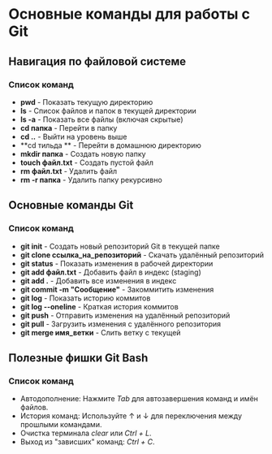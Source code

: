 # Основные команды для работы с Git

## Навигация по файловой системе

### Список команд

* **pwd** - Показать текущую директорию
* **ls** - Список файлов и папок в текущей директории
* **ls -a** - Показать все файлы (включая скрытые)
* **cd папка** - Перейти в папку
* **cd ..** - Выйти на уровень выше
* **cd тильда ** - Перейти в домашнюю директорию
* **mkdir папка** - Создать новую папку
* **touch файл.txt** - Создать пустой файл
* **rm файл.txt** - Удалить файл
* **rm -r папка** - Удалить папку рекурсивно

## Основные команды Git

### Список команд

* **git init** - Создать новый репозиторий Git в текущей папке
* **git clone ссылка_на_репозиторий** - Скачать удалённый репозиторий
* **git status** - Показать изменения в рабочей директории
* **git add файл.txt** - Добавить файл в индекс (staging)
* **git add .** - Добавить все изменения в индекс
* **git commit -m "Сообщение"** - Закоммитить изменения
* **git log** - Показать историю коммитов
* **git log --oneline** - Краткая история коммитов
* **git push** - Отправить изменения на удалённый репозиторий
* **git pull** - Загрузить изменения с удалённого репозитория
* **git merge имя_ветки** - Слить ветку с текущей

## Полезные фишки Git Bash

### Список команд

- Автодополнение: Нажмите *Tab* для автозавершения команд и имён файлов.
- История команд: Используйте ↑ и ↓ для переключения между прошлыми командами.
- Очистка терминала *clear* или *Ctrl + L*.
- Выход из "зависших" команд: *Ctrl + C*.
